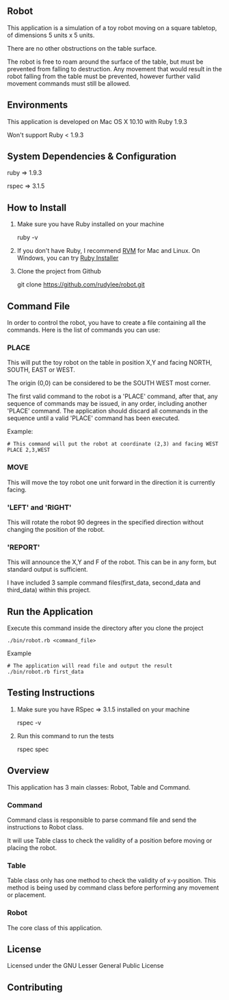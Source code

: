 ## Robot

This application is a simulation of a toy robot moving on a square tabletop, of dimensions 5 units x 5 units.

There are no other obstructions on the table surface.

The robot is free to roam around the surface of the table, but must be prevented from falling to destruction. Any movement that would result in the robot falling from the table must be prevented, however further valid movement commands must still be allowed.

## Environments

This application is developed on Mac OS X 10.10 with Ruby 1.9.3

Won't support Ruby < 1.9.3

## System Dependencies & Configuration

ruby => 1.9.3 

rspec => 3.1.5

## How to Install

1. Make sure you have Ruby installed on your machine

    ruby -v

2. If you don't have Ruby, I recommend [RVM](http://rvm.io/) for Mac and Linux. On Windows, you can try [Ruby Installer](http://rubyinstaller.org/)

3. Clone the project from Github

    git clone https://github.com/rudylee/robot.git

## Command File

In order to control the robot, you have to create a file containing all the commands. Here is the list of commands you can use:

### PLACE 

This will put the toy robot on the table in position X,Y and facing NORTH, SOUTH, EAST or WEST. 

The origin (0,0) can be considered to be the SOUTH WEST most corner.

The first valid command to the robot is a 'PLACE' command, after that, any sequence of commands may be issued, in any order, including another 'PLACE' command. The application should discard all commands in the sequence until a valid 'PLACE' command has been executed.

Example:

    # This command will put the robot at coordinate (2,3) and facing WEST
    PLACE 2,3,WEST

### MOVE 

This will move the toy robot one unit forward in the direction it is currently facing.


### 'LEFT' and 'RIGHT'

This will rotate the robot 90 degrees in the specified direction without changing the position of the robot.

### 'REPORT' 

This will announce the X,Y and F of the robot. This can be in any form, but standard output is sufficient.

I have included 3 sample command files(first_data, second_data and third_data) within this project. 

## Run the Application

Execute this command inside the directory after you clone the project

    ./bin/robot.rb <command_file>

Example
  
    # The application will read file and output the result
    ./bin/robot.rb first_data

## Testing Instructions

1. Make sure you have RSpec => 3.1.5 installed on your machine

    rspec -v

2. Run this command to run the tests

    rspec spec

## Overview

This application has 3 main classes: Robot, Table and Command.

### Command 

Command class is responsible to parse command file and send the instructions to Robot class. 

It will use Table class to check the validity of a position before moving or placing the robot.

### Table

Table class only has one method to check the validity of x-y position. This method is being used by command class before performing any movement or placement.

### Robot

The core class of this application. 

## License

Licensed under the GNU Lesser General Public License

## Contributing


